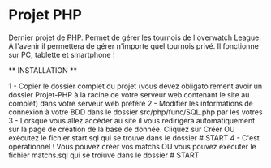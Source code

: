 # Projet PHP

Dernier projet de PHP. Permet de gérer les tournois de l'overwatch League.
A l'avenir il permettera de gérer n'importe quel tournois privé.
Il fonctionne sur PC, tablette et smartphone !


** INSTALLATION **

1 - Copier le dossier complet du projet (vous devez obligatoirement avoir un dossier Projet-PHP à la racine de votre serveur web contenant le site au complet) dans votre serveur web préféré
2 - Modifier les informations de connexion à votre BDD dans le dossier src/php/func/SQL.php par les votres
3 - Lorsque vous allez accèder au site il vous redirigera automatiquement sur la page de création de la base de donnée. Cliquez sur Créer OU exécutez le fichier start.sql qui se trouve dans le dossier # START
4 - C'est opérationnel ! Vous pouvez créer vos matchs OU vous pouvez executer le fichier matchs.sql qui se troiuve dans le dossier # START
